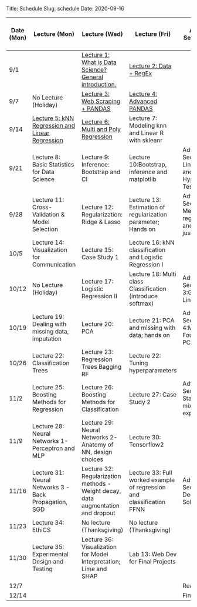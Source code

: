 Title: Schedule
Slug: schedule
Date: 2020-09-16


|Date (Mon)|Lecture (Mon)|Lecture (Wed)|Lecture (Fri)|Advanced Section (Wed)|Assignment (R:Released Wed - D:Due Wed)|
|-----|-----|-----|-----|-----|-----|
|9/1||[Lecture 1: What is Data Science?  General introduction.]({filename}/lectures/lecture01/index.md)|[Lecture 2: Data + RegEx]({filename}/lectures/lecture02/index.md)||R:HW0|
|9/7|No Lecture (Holiday)|[Lecture 3: Web Scraping + PANDAS]({filename}/lectures/lecture03/index.md)|[Lecture 4: Advanced PANDAS]({filename}/lectures/lecture04/index.md)||R:HW1 - D:HW0|
|9/14|[Lecture 5: kNN Regression and Linear Regression]({filename}/lectures/lecture05/index.md)|[Lecture 6: Multi and Poly Regression]({filename}/lectures/lecture06/index.md)|Lecture 7:  Modeling knn and Linear R with skleanr| |R:HW2 - D:HW1|
|9/21|Lecture 8: Basic Statistics for Data Science|Lecture 9: Inference: Bootstrap and CI|Lecture 10:Bootstrap, inference and matplotlib|Advanced Section 1: Linear Algebra and Hypothesis Testing|R:HW3 - D:HW2|
|9/28|Lecture 11: Cross-Validation & Model Selection|Lecture 12: Regularization: Ridge & Lasso|Lecture 13: Estimation of regularization parameter;  Hands on|Advanced Section 2: Methods of regularization and their justifications|R:HW4 (individual) - D:HW3|
|10/5|Lecture 14:  Visualization for Communication|Lecture 15: Case Study 1|Lecture 16: kNN classification and Logistic Regression I||R: HW5 - D: Milestone 2|
|10/12|No Lecture (Holiday)|Lecture 17: Logistic Regression II|Lecture 18: Multi class Classification (introduce softmax)|Advanced Section 3:Generalized Linear Models| |
|10/19|Lecture 19:  Dealing with missing data, imputation|Lecture 20: PCA|Lecture 21: PCA and missing with data; hands on|Advanced Section 4:Mathematical Foundations of PCA|R:HW6 - D:HW5|
|10/26|Lecture 22: Classification Trees|Lecture 23: Regression Trees Bagging RF|Lecture 22: Tuning hyperparameters| |R:HW7 (individual) -  D:HW6|
|11/2|Lecture 25: Boosting Methods for Regression|Lecture 26: Boosting Methods for Classification|Lecture 27: Case Study 2|Advanced Section 5: Stacking and mixture of experts| |
|11/9|Lecture 28: Neural Networks 1-Perceptron and MLP|Lecture 29: Neural Networks 2-  Anatomy of NN, design choices|Lecture 30: Tensorflow2||R:HW8 - D:HW7|
|11/16|Lecture 31: Neural Networks 3 -Back Propagation, SGD|Lecture 32: Regularization methods - Weight decay, data augmentation and dropout|Lecture 33:  Full worked example of regression and classification FFNN|Advanced Section 6: Deeper into Solvers| |
|11/23|Lecture 34: EthiCS|No lecture (Thanksgiving) |No lecture (Thanksgiving) || |
|11/30|Lecture 35: Experimental Design and Testing|Lecture 36: Visualization for Model Interpretation; Lime and SHAP|Lab 13: Web Dev for Final Projects||R:HW9 - D: HW8|
|12/7||||Reading Period||
|12/14||||Finals Week||
